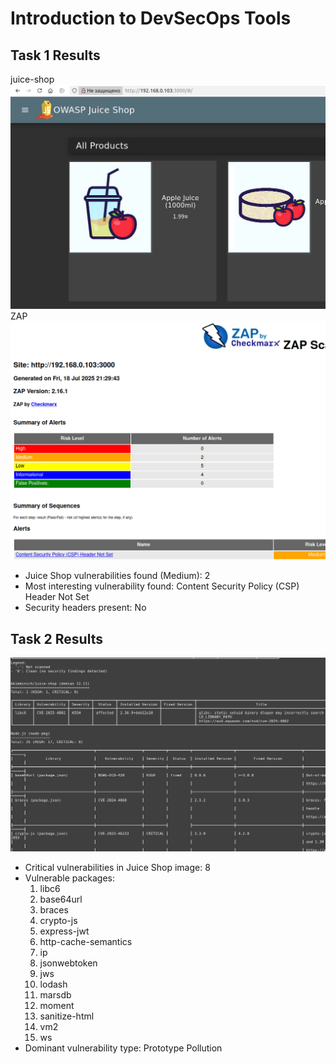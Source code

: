 # Introduction to DevSecOps Tools

   ## Task 1 Results
   
   juice-shop
![vuln](/img/23.png)
   ZAP
![vuln](/img/24.png)
   - Juice Shop vulnerabilities found (Medium): 2
   - Most interesting vulnerability found: Content Security Policy (CSP) Header Not Set
   - Security headers present: No

   ## Task 2 Results
![vuln](/img/25.png)
   - Critical vulnerabilities in Juice Shop image: 8
   - Vulnerable packages:
      1. libc6
      2. base64url
      3. braces
      4. crypto-js
      5. express-jwt
      6. http-cache-semantics
      7. ip
      8. jsonwebtoken
      9. jws
      10. lodash
      11. marsdb
      12. moment
      13. sanitize-html
      14. vm2
      15. ws
   - Dominant vulnerability type: Prototype Pollution
